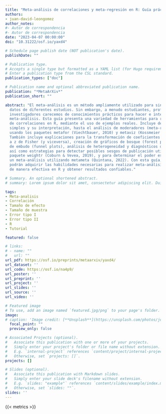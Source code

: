 ```yaml
---
title: "Meta-análisis de correlaciones y meta-regresión en R: Guía práctica"
authors:
- juan-david-leongomez
author_notes:
#- Autor de correspondencia
#- Autor de correspondencia
date: "2023-04-07 00:00:00"
doi: "10.31222/osf.io/yaxd4"

# Schedule page publish date (NOT publication's date).
publishDate: ""

# Publication type.
# Accepts a single type but formatted as a YAML list (for Hugo requirements).
# Enter a publication type from the CSL standard.
publication_types: ["doc"]

# Publication name and optional abbreviated publication name.
publication: "*MetaArXiv*"
publication_short: ""

abstract: "El meta-análisis es un método ampliamente utilizado para sintetizar los
  datos de diferentes estudios. Sin embargo, a menudo estudiantes, profesionales e
  investigadores carecemos de conocimientos prácticos para hacer e interpretar un
  meta-análisis. Esta guía presenta una variedad de herramientas para realizar meta-análisis
  de correlaciones en R, mediante el uso de ejemplos reales. Incluye desde análisis
  simples y su interpretación, hasta el análisis de moderadores (meta-regresión),
  usando los paquetes metafor (Viechtbauer, 2010) y metaviz (Kossmeier et al., 2020).
  También incluye explicaciones para la transformación de coeficientes r de Pearson
  a z de Fisher (y viceversa), creación de gráficos de bosque (forest plots) y gráficos
  de embudo (funnel plots), análisis de heterogeneidad y diagnósticos de influencia,
  así como estrategias para detectar posibles sesgos de publicación utilizando el
  paquete weightr (Coburn & Vevea, 2019), y para determinar el poder estadístico de
  un meta-análisis utilizando metameta (Quintana, 2022). Con esta guía, los lectores
  podrán adquirir las habilidades necesarias para realizar meta-análisis de correlaciones
  de manera efectiva en R y obtener resultados confiables."

# Summary. An optional shortened abstract.
# summary: Lorem ipsum dolor sit amet, consectetur adipiscing elit. Duis posuere tellus ac convallis placerat.

tags:
- Meta-analisis
- Correlación
- Tamaño de efecto
- Tamaño de muestra
- Error tipo I
- Error tipo II
- R
- Tutorial

featured: false

# links:
# - name: ""
#   url: ""
url_pdf: https://osf.io/preprints/metaarxiv/yaxd4/
url_dataset: ''
url_code: https://osf.io/na4p9/
url_poster: ''
url_preprint: ''
url_project: ''
url_slides: ''
url_source: ''
url_video: ''

# Featured image
# To use, add an image named `featured.jpg/png` to your page's folder. 
image:
# caption: 'Image credit: [**Unsplash**](https://unsplash.com/photos/jdD8gXaTZsc)'
  focal_point: ""
  preview_only: false

# Associated Projects (optional).
#   Associate this publication with one or more of your projects.
#   Simply enter your project's folder or file name without extension.
#   E.g. `internal-project` references `content/project/internal-project/index.md`.
#   Otherwise, set `projects: []`.
projects: []

# Slides (optional).
#   Associate this publication with Markdown slides.
#   Simply enter your slide deck's filename without extension.
#   E.g. `slides: "example"` references `content/slides/example/index.md`.
#   Otherwise, set `slides: ""`.
slides: ''
---
```

{{< metrics >}}
